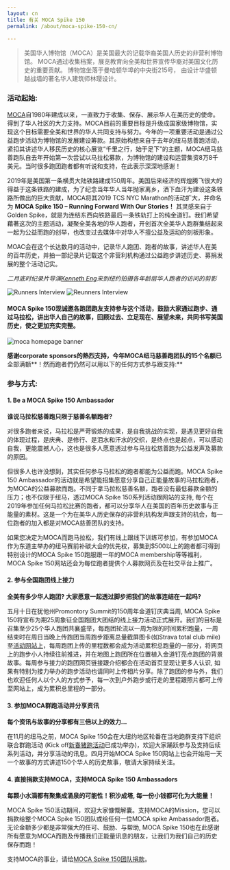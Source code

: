```yaml
---
layout: cn
title: 有关 MOCA Spike 150
permalink: /about/moca-spike-150-cn/
 
---
```


> 美国华人博物馆（MOCA）是美国最大的记载华裔美国人历史的非营利博物馆。 MOCA通过收集档案，展览教育向全美和世界宣传华裔对美国文化历史的重要贡献。 博物馆坐落于曼哈顿华埠的中央街215号， 由设计华盛顿越战墙的著名华人建筑师林璎设计。


### 活动起始:

[MOCA](moca/)自1980年建成以来，一直致力于收集、保存、展示华人在美历史的使命。得到了华人社区的大力支持。MOCA目前的重要目标是升级成国家级博物馆，实现这个目标需要全美和世界的华人共同支持与努力。今年的一项重要活动是通过公益跑步活动为博物馆的发展建设筹款。其原始构想来自于去年的纽马慈善跑活动，紧扣其讲述华人移民历史的核心展览“千里之行，始于足下”的主题，MOCA纽马慈善跑队自去年开始第一次尝试以马拉松募款，为博物馆的建设和运营集资8万8千美元。当时很多跑团跑者都有听说和支持，在此表示深深地感谢！

2019年是美国第一条横贯大陆铁路建成150周年。美国后来经济的辉煌腾飞很大的得益于这条铁路的建成，为了纪念当年华人当年抛家离乡，洒下血汗为建设这条铁路所做出的巨大贡献，MOCA将其2019 TCS NYC Marathon的活动扩大，并命名为 **MOCA Spike 150 – Running Forward With Our Stories！** 其灵感来自于Golden Spike，就是为连结东西向铁路最后一条铁轨打上的纯金道钉。我们希望藉著这次的主题活动，凝聚全美各地的华人跑者，开创首次全美华人跑群集结起来一起为公益而跑的创举，也改变过去媒体中对华人不擅公益及运动的刻板形象。

MOAC会在这个长达数月的活动中，记录华人跑团、跑者的故事，讲述华人在美的百年历史，并拍一部纪录片记载这个非营利机构通过公益跑步讲述历史、募捐发展的整个活动记实。

*二月底时纪录片导演[Kenneth Eng](https://quincyasianresources.org/meet-kenneth-eng)来到纽约拍摄各年龄层华人跑者的访问的剪影*

![Runners Interview](https://user-images.githubusercontent.com/46349226/53707213-023b3b80-3dfc-11e9-90a8-71b6f6a51cac.jpg)
![Reunners Interview](https://user-images.githubusercontent.com/46349226/53707138-aa9cd000-3dfb-11e9-81df-e9b6550cd356.jpg)


#### MOCA Spike 150现诚邀各跑团跑友支持参与这个活动，鼓励大家通过跑步、通过马拉松，讲出华人自己的故事，回顾过去、立足现在、展望未来，共同书写美国历史，使之更加充实完整。

![moca homepage banner](https://user-images.githubusercontent.com/46349226/53707886-db323900-3dfe-11e9-8832-8bb209f2eb52.jpg)

**感谢corporate sponsors的熱烈支持，今年MOCA纽马慈善跑团队的15个名额已**全部满额**！然而跑者們仍然可以用以下的任何方式参与跟支持:**

### 参与方式:

#### 1. Be a MOCA Spike 150 Ambassador

**谁说马拉松慈善跑只限于慈善名额跑者?**

对很多跑者来说，马拉松是严苛锻炼的成果，是自我挑战的实现，是遇见更好自我的体现过程，是庆典、是修行、是泪水和汗水的交织，是终点也是起点，可以感动自我，更能震撼人心，这也是很多人愿意透过参与马拉松慈善跑为公益发声及募款的原因。

但很多人也许没想到，其实任何参与马拉松的跑者都能为公益而跑。MOCA Spike 150 Ambassador的活动就是希望能招集愿意分享自己正能量故事的马拉松跑者，为MOCA的公益募款而跑。不同于拿马拉松慈善名额，跑者没有最低募款金额的压力；也不仅限于纽马，透过MOCA Spike 150系列活动跟网站的支持, 每个在2019年参加任何马拉松比赛的跑者，都可以分享华人在美国的百年历史故事与正能量的素材。这是一个为在美华人历史保存的非营利机构发声跟支持的机会，每一位跑者的加入都是对MOCA慈善团队的支持。

如果您决定为MOCA而跑马拉松，我们有线上跟线下训练可参加，有参加MOCA作为东道主举办的纽马赛前补碳大会的优先权，募集到$500以上的跑者都可得到特别设计的MOCA Spike 150跑服跟一年的MOCA membership等等福利，MOCA Spike 150网站还会为每位跑者提供个人募款网页及在社交平台上推广。 

#### 2. 参与全国跑团线上接力

**全美有多少华人跑团? 大家愿意一起透过脚步把我们的故事连结在一起吗?**

五月十日在犹他州Promontory Summit的150周年金道钉庆典当周, MOCA Spike 150将宣布为期25周象征全国跑团大团结的线上接力活动正式展开。我们的目标是召集至少25个华人跑团共襄盛举，每跑团轮流以一周为限的时间累积跑量，一周结束时在周日当晚上传跑团当周跑步距离总量截屏图卡(如Strava total club mile)至[活动网站上](https://www.mocaspike150.org/)，每周跑团上传的里程数都会成为活动累积总跑量的一部分，将网页上的跑步小人持续往前推进，并在地图上跑团所在位置植入金道钉亮点跑团的背景故事。每周参与接力的跑团网页链接跟介绍都会在活动首页显现让更多人认识, 如果有特别为接力举办的跑步活动也请同时上传相片分享。除了跑团的参与外，我们也欢迎任何人以个人的方式参予，每一次到户外跑步或行走的里程跟照片都可上传至网站上，成为累积总里程的一部分。

#### 3. 参加MOCA群跑活动并分享资讯

**每个资讯与故事的分享都有三倍以上的效力...**

在11月的纽马之前，MOCA Spike 150会在大纽约地区轮番在当地跑群支持下组织联合群跑活动 (Kick off[新春猪跑活动](/events/2019/02/10/MOCA-Spike-150-野豬迎春記)已成功举办)，欢迎大家踊跃参与及支持后续系列活动，并分享活动的讯息。四月开始MOCA Spike 150网站上也会开始用一天一个故事的方式讲述150个华人的历史故事，敬请大家持续关注。


#### 4. 直接捐款支持MOCA，支持MOCA Spike 150 Ambassadors

**每颗小水滴都有聚集成涌泉的可能性！积沙成塔, 每一份小钱都可化为大能量！**

MOCA Spike 150活动期间，欢迎大家慷慨解囊。支持MOCA的Mission，您可以捐款给整个MOCA Spike 150团队或给任何一位MOCA spike Ambassador跑者。无论金额多少都是非常强大的任可、鼓励、与帮助, MOCA Spike 150也在此感谢所有愿意为MOCA而跑及传播我们正能量讯息的朋友，让我们为我们自己的历史保存而跑！

支持MOCA的事业，请给[MOCA Spike 150团队捐款](https://www.crowdrise.com/o/en/campaign/moca-spike-150)。


